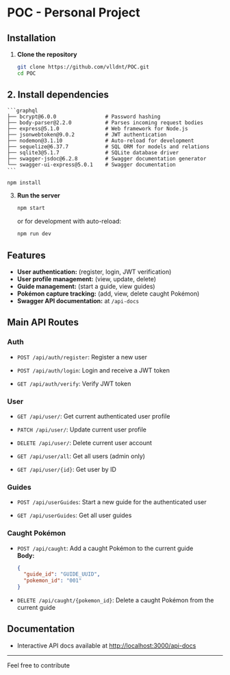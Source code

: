 # POC - Personal Project

## Installation

1. **Clone the repository**
   ```sh
   git clone https://github.com/vlldnt/POC.git
   cd POC
   ```

## 2. Install dependencies
    ```graphql
    ├── bcrypt@6.0.0                # Password hashing
    ├── body-parser@2.2.0           # Parses incoming request bodies
    ├── express@5.1.0               # Web framework for Node.js
    ├── jsonwebtoken@9.0.2          # JWT authentication
    ├── nodemon@3.1.10              # Auto-reload for development
    ├── sequelize@6.37.7            # SQL ORM for models and relations
    ├── sqlite3@5.1.7               # SQLite database driver
    ├── swagger-jsdoc@6.2.8         # Swagger documentation generator
    └── swagger-ui-express@5.0.1    # Swagger documentation
    ```

   ```sh
   npm install
   ```
3. **Run the server**
   ```sh
   npm start
   ```
   or for development with auto-reload:
   ```sh
   npm run dev
   ```

## Features

- **User authentication:** (register, login, JWT verification)
- **User profile management:** (view, update, delete)
- **Guide management:** (start a guide, view guides)
- **Pokémon capture tracking:** (add, view, delete caught Pokémon)
- **Swagger API documentation:** at `/api-docs`

## Main API Routes

### Auth

- `POST /api/auth/register`: Register a new user

- `POST /api/auth/login`: Login and receive a JWT token

- `GET /api/auth/verify`: Verify JWT token

### User

- `GET /api/user/`: Get current authenticated user profile

- `PATCH /api/user/`: Update current user profile

- `DELETE /api/user/`: Delete current user account

- `GET /api/user/all`: Get all users (admin only)

- `GET /api/user/{id}`: Get user by ID

### Guides

- `POST /api/userGuides`: Start a new guide for the authenticated user

- `GET /api/userGuides`: Get all user guides

### Caught Pokémon

- `POST /api/caught`: Add a caught Pokémon to the current guide  
  **Body:**  
  ```json
  {
    "guide_id": "GUIDE_UUID",
    "pokemon_id": "001"
  }
  ```

- `DELETE /api/caught/{pokemon_id}`: Delete a caught Pokémon from the current guide

## Documentation

- Interactive API docs available at [http://localhost:3000/api-docs](http://localhost:3000/api-docs)

---

Feel free to contribute
